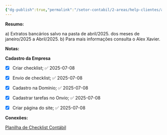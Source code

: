 ```yaml
---
{"dg-publish":true,"permalink":"/setor-contabil/2-areas/help-clientes/adr-servicos-264/","dgPassFrontmatter":true,"created":"2025-07-08T16:13:25.740-03:00","updated":"2025-07-08T17:10:49.893-03:00"}
---
```


**Resumo:**

a) Extratos bancários salvo na pasta de abril/2025. dos meses de janeiro/2025 a Abril/2025.
b) Para mais informações consulta o Alex Xavier.


**Notas:**


**Cadastro da Empresa**
- [x] Criar checklist; ✅ 2025-07-08
- [x] Envio de checklist; ✅ 2025-07-08
- [x] Cadastro na Domínio; ✅ 2025-07-08
- [x] Cadastrar tarefas no Onvio; ✅ 2025-07-08
- [x] Criar página do site; ✅ 2025-07-08



**Conexões:**



[Planilha de Checklist Contábil](https://docs.google.com/spreadsheets/d/1AQh5WiomIHaDKd-uQVFhNtG8wJyizjLi/edit?gid=2032487976#gid=2032487976)
